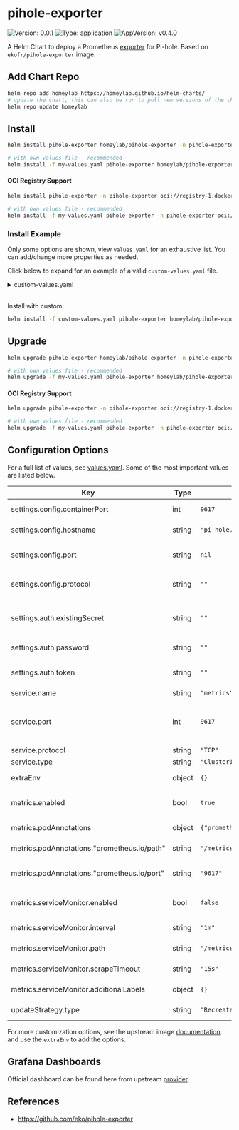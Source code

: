 # pihole-exporter

![Version: 0.0.1](https://img.shields.io/badge/Version-0.0.1-informational?style=flat-square) ![Type: application](https://img.shields.io/badge/Type-application-informational?style=flat-square) ![AppVersion: v0.4.0](https://img.shields.io/badge/AppVersion-v0.4.0-informational?style=flat-square)

A Helm Chart to deploy a Prometheus [exporter](https://github.com/eko/pihole-exporter) for Pi-hole. Based on `ekofr/pihole-exporter` image.

## Add Chart Repo
```bash
helm repo add homeylab https://homeylab.github.io/helm-charts/
# update the chart, this can also be run to pull new versions of the chart for upgrades
helm repo update homeylab
```

## Install
```bash
helm install pihole-exporter homeylab/pihole-exporter -n pihole-exporter --create-namespace

# with own values file - recommended
helm install -f my-values.yaml pihole-exporter homeylab/pihole-exporter -n pihole-exporter --create-namespace
```

#### OCI Registry Support
```bash
helm install pihole-exporter -n pihole-exporter oci://registry-1.docker.io/homeylabcharts/pihole-exporter --version X.Y.Z --create-namespace

# with own values file - recommended
helm install -f my-values.yaml pihole-exporter -n pihole-exporter oci://registry-1.docker.io/homeylabcharts/pihole-exporter --version X.Y.Z --create-namespace
```

### Install Example
Only some options are shown, view `values.yaml` for an exhaustive list. You can add/change more properties as needed.

Click below to expand for an example of a valid `custom-values.yaml` file. 
<details closed>
<summary>custom-values.yaml</summary>
<br>

```yaml
# custom-values.yaml
settings:
  config:
    hostname: pi-hole.example.org
  auth:
    password: "fakepassword"

metrics:
  enabled: true
  serviceMonitor:
    enabled: true
```
</details>
<br>

Install with custom:
```bash
helm install -f custom-values.yaml pihole-exporter homeylab/pihole-exporter -n pihole-exporter --create-namespace
```

## Upgrade
```bash
helm upgrade pihole-exporter homeylab/pihole-exporter -n pihole-exporter

# with own values file - recommended
helm upgrade -f my-values.yaml pihole-exporter homeylab/pihole-exporter -n pihole-exporter
```

#### OCI Registry Support
```bash
helm upgrade pihole-exporter -n pihole-exporter oci://registry-1.docker.io/homeylabcharts/pihole-exporter --version X.Y.Z

# with own values file - recommended
helm upgrade -f my-values.yaml pihole-exporter -n pihole-exporter oci://registry-1.docker.io/homeylabcharts/pihole-exporter --version X.Y.Z
```


## Configuration Options
For a full list of values, see [values.yaml](values.yaml). Some of the most important values are listed below.

| Key | Type | Default | Description |
|-----|------|---------|-------------|
| settings.config.containerPort | int | `9617` | Set the port for metrics scraping |
| settings.config.hostname | string | `"pi-hole.localdomain"` | Set the pihole host or IP address |
| settings.config.port | string | `nil` | Set the pihole port on the pihole host to use, default `80` set by container image |
| settings.config.protocol | string | `""` | Set the pihole host protocol: `http` or `https`, default `http` set by container image |
| settings.auth.existingSecret | string | `""` | use existing secret instead of `auth.password` or `auth.token`. Use variables `PIHOLE_PASSWORD` or `PIHOLE_API_TOKEN` |
| settings.auth.password | string | `""` | Set the pihole password for auth |
| settings.auth.token | string | `""` | Set the pihole token for auth, if token is specified, password will be ignored |
| service.name | string | `"metrics"` | set name for the service |
| service.port | int | `9617` | set port for pihole-exporter scraping, should match the pihole-exporter container port in `settings.config.containerPort` |
| service.protocol | string | `"TCP"` | set protocol for the service |
| service.type | string | `"ClusterIP"` |  |
| extraEnv | object | `{}` | Add extra environment variables |
| metrics.enabled | bool | `true` | enable/disable prometheus podAnnotations and serviceMonitors. |
| metrics.podAnnotations | object | `{"prometheus.io/path":"/metrics","prometheus.io/port":"9617","prometheus.io/scrape":"true"}` | Add podAnnotations for prometheus scraping |
| metrics.podAnnotations."prometheus.io/path" | string | `"/metrics"` | set the path for prometheus scraping |
| metrics.podAnnotations."prometheus.io/port" | string | `"9617"` | set the port for prometheus scraping, should match the service port |
| metrics.serviceMonitor.enabled | bool | `false` | enable/disable serviceMonitor, if enabled podAnnotations will be ignored |
| metrics.serviceMonitor.interval | string | `"1m"` | how often to scrape for serviceMonitor |
| metrics.serviceMonitor.path | string | `"/metrics"` | set the path for prometheus scraping for serviceMonitor |
| metrics.serviceMonitor.scrapeTimeout | string | `"15s"` | scrapeTimeout for serviceMonitor |
| metrics.serviceMonitor.additionalLabels | object | `{}` | set additional labels for serviceMonitor |
| updateStrategy.type | string | `"Recreate"` | set the update strategy for the deployment |

For more customization options, see the upstream image [documentation](https://github.com/eko/pihole-exporter) and use the `extraEnv` to add the options.

## Grafana Dashboards
Official dashboard can be found here from upstream [provider](https://grafana.com/grafana/dashboards/10176-pi-hole-exporter/).

## References
* https://github.com/eko/pihole-exporter